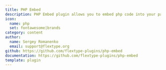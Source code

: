 ```yaml
---
title: PHP Embed
description: PHP Embed plugin allows you to embed php code into your page.
icon:
  name: php
  set: fontawesome|brands
category: content
author:
  name: Sergey Romanenko
  email: support@flextype.org
github: https://github.com/flextype-plugins/php-embed
documentation: https://github.com/flextype-plugins/php-embed
template: plugin
---
```

